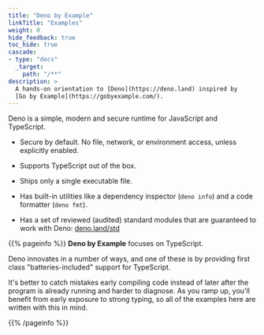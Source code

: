 ```yaml
---
title: "Deno by Example"
linkTitle: "Examples"
weight: 0
hide_feedback: true
toc_hide: true
cascade:
- type: "docs"
  _target:
    path: "/**"
description: >
  A hands-on orientation to [Deno](https://deno.land) inspired by
  [Go by Example](https://gobyexample.com/).
---
```


Deno is a simple, modern and secure runtime for JavaScript and TypeScript.

- Secure by default. No file, network, or environment access, unless explicitly
  enabled.

- Supports TypeScript out of the box.

- Ships only a single executable file.

- Has built-in utilities like a dependency inspector (`deno info`) and a code
  formatter (`deno fmt`).

- Has a set of reviewed (audited) standard modules that are guaranteed to work
  with Deno: [deno.land/std](https://deno.land/std)

{{% pageinfo %}} **Deno by Example** focuses on TypeScript.

Deno innovates in a number of ways, and one of these is by providing first class
"batteries-included" support for TypeScript.

It's better to catch mistakes early compiling code instead of later after the
program is already running and harder to diagnose. As you ramp up, you'll
benefit from early exposure to strong typing, so all of the examples here are
written with this in mind.

{{% /pageinfo %}}
